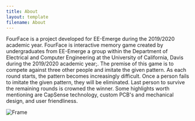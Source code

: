 ```yaml
---
title: About
layout: template
filename: About
--- 
```



FourFace is a project developed for EE-Emerge during the 2019/2020 academic year. FourFace is interactive memory game created by undergraduates from EE-Emerge a group within the Department of Electrical and Computer Engineering at the University of California, Davis during the 2019/2020 academic year;. The premise of this game is to compete against three other people and imitate the given pattern. As each round starts, the pattern becomes increasingly difficult. Once a person fails to imitate the given pattern, they will be eliminated. Last person to survive the remaining rounds is crowned the winner. Some highlights worth mentioning are CapSense technology, custom PCB's and mechanical design, and user friendliness.


![Frame](https://github.com/[pmackle]/[EE-Emerge-2020-FourFace]/blob/[master]/Documentation/Photos/Assembling_First_FrameP1.jpg?raw=true)

